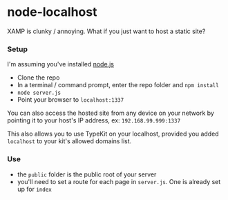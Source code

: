 # node-localhost

XAMP is clunky / annoying. What if you just want to host a static site?

### Setup
I'm assuming you've installed [node.js]
  - Clone the repo
  - In a terminal / command prompt, enter the repo folder and ```npm install```
  - ```node server.js```
  - Point your browser to ```localhost:1337```

You can also access the hosted site from any device on your network by pointing it to your host's IP address, ex: ```192.168.99.999:1337```

This also allows you to use TypeKit on your localhost, provided you added ```localhost``` to your kit's allowed domains list.

### Use
  - the `public` folder is the public root of your server
  - you'll need to set a route for each page in `server.js`. One is already set up for `index`



   [node.js]: <http://nodejs.org>